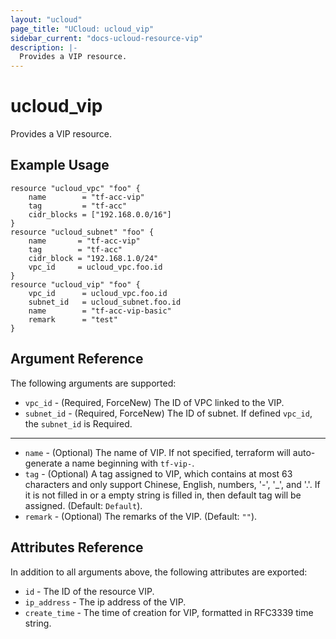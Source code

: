 ```yaml
---
layout: "ucloud"
page_title: "UCloud: ucloud_vip"
sidebar_current: "docs-ucloud-resource-vip"
description: |-
  Provides a VIP resource.
---
```


# ucloud_vip

Provides a VIP resource.

## Example Usage

```hcl
resource "ucloud_vpc" "foo" {
	name        = "tf-acc-vip"
	tag         = "tf-acc"
	cidr_blocks = ["192.168.0.0/16"]
}
resource "ucloud_subnet" "foo" {
	name       = "tf-acc-vip"
	tag        = "tf-acc"
	cidr_block = "192.168.1.0/24"
	vpc_id     = ucloud_vpc.foo.id
}
resource "ucloud_vip" "foo" {
	vpc_id	 	= ucloud_vpc.foo.id
	subnet_id	= ucloud_subnet.foo.id
	name  	 	= "tf-acc-vip-basic"
	remark 		= "test"
}
```

## Argument Reference

The following arguments are supported:

* `vpc_id` - (Required, ForceNew) The ID of VPC linked to the VIP. 
* `subnet_id` - (Required, ForceNew) The ID of subnet. If defined `vpc_id`, the `subnet_id` is Required. 

- - -

* `name` - (Optional) The name of VIP. If not specified, terraform will auto-generate a name beginning with `tf-vip-`.
* `tag` - (Optional) A tag assigned to VIP, which contains at most 63 characters and only support Chinese, English, numbers, '-', '_', and '.'. If it is not filled in or a empty string is filled in, then default tag will be assigned. (Default: `Default`).
* `remark` - (Optional) The remarks of the VIP. (Default: `""`).

## Attributes Reference

In addition to all arguments above, the following attributes are exported:

* `id` - The ID of the resource VIP.
* `ip_address` - The ip address of the VIP.
* `create_time` - The time of creation for VIP, formatted in RFC3339 time string.